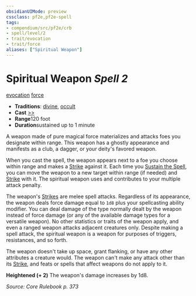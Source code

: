 ```yaml
---
obsidianUIMode: preview
cssclass: pf2e,pf2e-spell
tags:
- compendium/src/pf2e/crb
- spell/level/2
- trait/evocation
- trait/force
aliases: ["Spiritual Weapon"]
---
```

# Spiritual Weapon *Spell 2*   
[evocation](/rules/traits/evocation.md)  [force](/rules/traits/force.md)  

- **Traditions**: [divine](/rules/traits/divine.md), [occult](/rules/traits/occult.md)
- **Cast** [>>](/rules/core-rulebook/chapter-9-playing-the-game.md#Actions "Two-Action") 
- **Range**120 foot
- **Duration**sustained up to 1 minute

A weapon made of pure magical force materializes and attacks foes you designate within range. This weapon has a ghostly appearance and manifests as a club, a dagger, or your deity's favored weapon.

When you cast the spell, the weapon appears next to a foe you choose within range and makes a [Strike](/rules/actions/strike.md) against it. Each time you [Sustain the Spell](/rules/actions/sustain-a-spell.md), you can move the weapon to a new target within range (if needed) and [Strike](/rules/actions/strike.md) with it. The spiritual weapon uses and contributes to your multiple attack penalty.

The weapon's [Strikes](/rules/actions/strike.md) are melee spell attacks. Regardless of its appearance, the weapon deals force damage equal to `1d8` plus your spellcasting ability modifier. You can deal damage of the type normally dealt by the weapon instead of force damage (or any of the available damage types for a versatile weapon). No other statistics or traits of the weapon apply, and even a ranged weapon attacks adjacent creatures only. Despite making a spell attack, the spiritual weapon is a weapon for purposes of triggers, resistances, and so forth.

The weapon doesn't take up space, grant flanking, or have any other attributes a creature would. The weapon can't make any attack other than its [Strike](/rules/actions/strike.md), and feats or spells that affect weapons do not apply to it.

**Heightened (+ 2)** The weapon's damage increases by 1d8.

*Source: Core Rulebook p. 373*